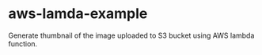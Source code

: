 # aws-lamda-example
Generate thumbnail of the image uploaded to S3 bucket using AWS lambda function.
